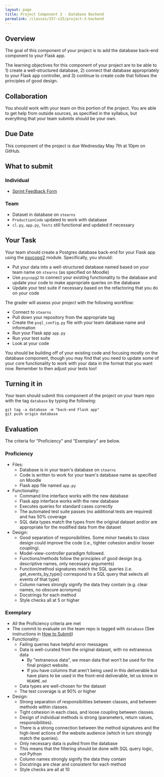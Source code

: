 ```yaml
---
layout: page
title: Project Component 3 - Database Backend
permalink: /classes/257-s25/project-3-backend
---
```


## Overview

The goal of this component of your project is to add the database back-end component to your Flask app.

The learning objectives for this component of your project are to be able to 1) create a well-structured database, 2) connect that database appropriately to your Flask app controller, and 3) continue to create code that follows the principles of good design.

## Collaboration

You should work with your team on this portion of the project.
You are able to get help from outside sources, as specified in the syllabus, but everything that your team submits should be your own.

## Due Date

This component of the project is due Wednesday May 7th at 10pm on GitHub.

## What to submit
### Individual
* [Sprint Feedback Form](https://docs.google.com/forms/d/e/1FAIpQLSc-BRKK_0TJzMYL_DTiJElwL216B8CRkHcchna5jzh3P-6QGg/viewform?usp=dialog)

### Team
* Dataset in database on `stearns`
* `ProductionCode` updated to work with database
* `cl.py`, `app.py`, `Tests` still functional and updated if necessary

## Your Task

Your team should create a Postgres database back-end for your Flask app using the [psycopg2](https://www.psycopg.org/docs/index.html) module. Specifically, you should:
* Put your data into a well-structured database named based on your team name on `stearns` (as specified on Moodle)
* Use `psycopg2` to connect your existing functionality to the database and update your code to make appropriate queries on the database
* Update your test suite if necessary based on the refactoring that you do on your code

The grader will assess your project with the following workflow:
* Connect to `stearns`
* Pull down your repository from the appropriate tag
* Create the `psql_config.py` file with your team database name and information
* Run your Flask app `app.py`
* Run your test suite
* Look at your code

You should be building off of your existing code and focusing mostly on the database component, though you may find that you need to update some of your core functionality to work with your data in the format that you want now. Remember to then adjust your tests too!

## Turning it in

Your team should submit this component of the project on your team repo with the tag `database` by typing the following:

```
git tag -a database -m "back-end Flask app"
git push origin database
```

## Evaluation

The criteria for "Proficiency" and "Exemplary" are below.

### Proficiency
* Files:
  * Database is in your team's database on `stearns`
  * Code is written to work for your team's database name as specified on Moodle
  * Flask app file named `app.py`
* Functionality:
  * Command line interface works with the new database
  * Flask app interface works with the new database
  * Executes queries for standard cases correctly
  * The automated test suite passes (no additional tests are required) and has 50% coverage
  * SQL data types match the types from the original dataset and/or are appropriate for the modified data from the dataset
* Design:
  * Good separation of responsibilities. Some minor tweaks to class design could improve the code (i.e., tighter cohesion and/or looser coupling). 
  * Model-view-controller paradigm followed.
  * Functions/methods follow the principles of good design (e.g. descriptive names, only necessary arguments)
  * Function/method signatures match the SQL queries (i.e. get_events_by_type() correspond to a SQL query that selects all events of that type)
  * Column names strongly signify the data they contain (e.g. clear names, no obscure acronyms)
  * Docstrings for each method
  * Style checks all at 5 or higher
  

### Exemplary
* All the Proficiency criteria are met
* The commit to evaluate on the team repo is tagged with `database` (See instructions in [How to Submit](https://docs.google.com/document/d/1WJfFKe-xE7ytKzmMba3vMOORZe6_m-0v854SnAb6mWk/edit?tab=t.0#heading=h.h8jfjcdyduzb))
* Functionality:
  * Failing queries have helpful error messages
  * Data is well-curated from the original dataset, with no extraneous data
    * By "extraneous data", we mean data that won’t be used for the final project website.
    * If you have columns that aren’t being used in this deliverable but have plans to be used in the front-end deliverable, let us know in `README.md`
  * Data types are well-chosen for the dataset
  * The test coverage is at 90% or higher
* Design:
   * Strong separation of responsibilities between classes, and between methods within classes. 
   * Tight cohesion in each class, and loose coupling between classes. 
   * Design of individual methods is strong (parameters, return values, responsibilities). 
   * There is a strong connection between the method signatures and the high-level actions of the website audience (which in turn strongly match the queries).
   * Only necessary data is pulled from the database
    * This means that the filtering should be done with SQL query logic, not Python
   * Column names strongly signify the data they contain
   * Docstrings are clear and consistent for each method
   * Style checks are all at 10
